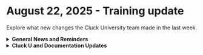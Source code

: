 # August 22, 2025 - Training update

Explore what new changes the Cluck University team made in the last week.

<details>

<summary><strong>General News and Reminders</strong></summary>

* **SHOUT OUTS** **TO:**
  * Brian, Mario, Miranda, Nick, Noel, Bree, Nicholas, Ashmit, Nicholas, Verson, and Truby for passing the Foundations Certification.
    * Take the [Rewst Foundations](https://learn.rewst.io/rewst-foundations-certification) Exam, and collect your prestigious **Certified Rewster** badge in Discord along with access to the super-secret Discord channel.&#x20;
  * Adam, Verson, Miranda, Jack, Nicholas, Jessica, Nicholas, and Daniel for passing the Clean Automation Certification.
  * And our very own Vince!&#x20;
    * Take the [Clean Automation](https://learn.rewst.io/clean-automation-certification) exam and get that fancy certificate!

- Join us in our [Cluck-U Discord channel](https://discord.com/channels/936789089703845988/1121465945295167588) if you have any questions, comments, or concerns!
- Sign up for Cluck University [Office Hours](https://learn.rewst.io/cluck-university-office-hours)  to work through any questions you have during and after training! If there is something you want us to cover, Let us know!

</details>

<details>

<summary><strong>Cluck U and Documentation Updates</strong></summary>

**What's New at Cluck University?**

* Updated [Modifying Crates](https://learn.rewst.io/path/onboarding-learning-path/introduction-to-crates/323093) lesson
* Lots of internal work!&#x20;

**New and Updated Documentation Pages:**

* [PSA: Update Ticket With User Offboard Links Crate](../../../documentation/crates/existing-crate-documentation/psa-update-ticket-with-user-offboard-links-crate.md)
* [PSA: Update Ticket With User Onboard Links Crate](../../../documentation/crates/existing-crate-documentation/ad-hoc-install-uninstall-software-via-chocolatey-crate.md)
* [Rotate Account Passwords Crate](../../../documentation/crates/existing-crate-documentation/alert-on-expiring-app-reg-secrets-crate.md)
* [Reset Microsoft MFA Crate](../../../documentation/crates/existing-crate-documentation/reset-microsoft-mfa-crate.md)
* [Configure Out of Office on Mailbox Crate](../../../documentation/crates/existing-crate-documentation/configure-out-of-office-on-mailbox-crate.md)
* Updated guidance for how to use customer PowerShell scripting with our RMM integrations:&#x20;
  * [ConnectWise Automate integration](../../../documentation/configuration/integrations/multi-instance-integration/multi-instance-integration-setup.md)
  * [ConnectWise Screenconnect integration](../../../documentation/configuration/integrations/integration-guides/connectwise-control-screenconnect.md)
  * [Datto RMM integration](../../../documentation/configuration/integrations/integration-guides/datto-rmm-integration-setup.md)
  * [Kaseya VSA integration](../../../documentation/configuration/integrations/integration-guides/kaseya-vsa-integration-setup.md)
  * [Kaseya VSA X integration](../../../documentation/configuration/integrations/multi-instance-integration/integrate-multiple-instances-of-the-same-integration.md)
  * [N-able N-central integration](../../../documentation/configuration/integrations/custom-integrations/)
  * [NinjaOne integration](../../../documentation/configuration/integrations/custom-integrations/)
* Updated guidance on what Crate syncing is and [how to identify synced workflows versus unsynced workflows](https://docs.rewst.help/documentation/crates#synced-versus-unsynced-crates)
* Several new transform actions:&#x20;
  * [URL encode](../../../documentation/automations/actions-in-rewst/transform-actions/all-transform-action.md)
  * [URL decode](../../../documentation/automations/actions-in-rewst/transform-actions/add-or-subtract-from-datetime-transform-action.md)
  * [Average](../../../documentation/automations/actions-in-rewst/transform-actions/add-or-subtract-from-datetime-transform-action.md)
  * [Range](../../../documentation/automations/actions-in-rewst/transform-actions/add-or-subtract-from-datetime-transform-action.md)
  * [Convert from epoch](../../../documentation/automations/actions-in-rewst/transform-actions/add-or-subtract-from-datetime-transform-action.md)
* A large clean up of our [App Builder documentation](https://docs.rewst.help/documentation/app-builder)

</details>
